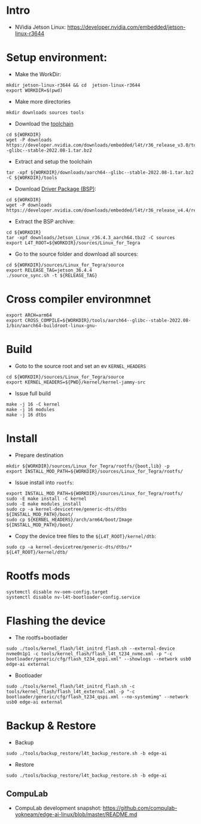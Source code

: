 # Intro

* NVidia Jetson Linux: https://developer.nvidia.com/embedded/jetson-linux-r3644

# Setup environment:
* Make the WorkDir:
```
mkdir jetson-linux-r3644 && cd  jetson-linux-r3644
export WORKDIR=$(pwd)
```
* Make more directories
```
mkdir downloads sources tools
```
* Download the [toolchain](https://developer.nvidia.com/downloads/embedded/l4t/r36_release_v3.0/toolchain/aarch64--glibc--stable-2022.08-1.tar.bz2)
```
cd ${WORKDIR}
wget -P downloads https://developer.nvidia.com/downloads/embedded/l4t/r36_release_v3.0/toolchain/aarch64--glibc--stable-2022.08-1.tar.bz2
```
* Extract and setup the toolchain
```
tar -xpf ${WORKDIR}/downloads/aarch64--glibc--stable-2022.08-1.tar.bz2 -C ${WORKDIR}/tools
```
* Download [Driver Package (BSP)](https://developer.nvidia.com/downloads/embedded/l4t/r36_release_v4.4/release/Jetson_Linux_r36.4.4_aarch64.tbz2):
```
cd ${WORKDIR}
wget -P downloads https://developer.nvidia.com/downloads/embedded/l4t/r36_release_v4.4/release/Jetson_Linux_r36.4.4_aarch64.tbz2
```
* Extract the BSP archive:
```
cd ${WORKDIR}
tar -xpf downloads/Jetson_Linux_r36.4.3_aarch64.tbz2 -C sources
export L4T_ROOT=${WORKDIR}/sources/Linux_for_Tegra
```
* Go to the source folder and download all sources:
```
cd ${WORKDIR}/sources/Linux_for_Tegra/source
export RELEASE_TAG=jetson_36.4.4
./source_sync.sh -t ${RELEASE_TAG}
```
# Cross compiler environmnet
```
export ARCH=arm64
export CROSS_COMPILE=${WORKDIR}/tools/aarch64--glibc--stable-2022.08-1/bin/aarch64-buildroot-linux-gnu-
```
# Build
* Goto to the source root and set an ev `KERNEL_HEADERS`
```
cd ${WORKDIR}/sources/Linux_for_Tegra/source
export KERNEL_HEADERS=${PWD}/kernel/kernel-jammy-src
```

* Issue full build
```
make -j 16 -C kernel
make -j 16 modules
make -j 16 dtbs
```
# Install

* Prepare destination
```
mkdir ${WORKDIR}/sources/Linux_for_Tegra/rootfs/{boot,lib} -p
export INSTALL_MOD_PATH=${WORKDIR}/sources/Linux_for_Tegra/rootfs/
```

* Issue install into ``rootfs``:
```
export INSTALL_MOD_PATH=${WORKDIR}/sources/Linux_for_Tegra/rootfs/
sudo -E make install -C kernel
sudo -E make modules_install
sudo cp -a kernel-devicetree/generic-dts/dtbs ${INSTALL_MOD_PATH}/boot/
sudo cp ${KERNEL_HEADERS}/arch/arm64/boot/Image ${INSTALL_MOD_PATH}/boot/
```

* Copy the device tree files to the ``${L4T_ROOT}/kernel/dtb``:
```
sudo cp -a kernel-devicetree/generic-dts/dtbs/* ${L4T_ROOT}/kernel/dtb/
```

# Rootfs mods
```
systemctl disable nv-oem-config.target
systemctl disable nv-l4t-bootloader-config.service
```

# Flashing the device
* The rootfs+bootlader
```
sudo ./tools/kernel_flash/l4t_initrd_flash.sh --external-device nvme0n1p1 -c tools/kernel_flash/flash_l4t_t234_nvme.xml -p "-c bootloader/generic/cfg/flash_t234_qspi.xml" --showlogs --network usb0 edge-ai external
```
* Bootloader
```
sudo ./tools/kernel_flash/l4t_initrd_flash.sh -c tools/kernel_flash/flash_l4t_external.xml -p "-c bootloader/generic/cfg/flash_t234_qspi.xml --no-systemimg" --network usb0 edge-ai external
```

# Backup & Restore
* Backup
```
sudo ./tools/backup_restore/l4t_backup_restore.sh -b edge-ai
```
* Restore
```
sudo ./tools/backup_restore/l4t_backup_restore.sh -b edge-ai
```

## CompuLab
* CompuLab development snapshot: https://github.com/compulab-yokneam/edge-ai-linux/blob/master/README.md
